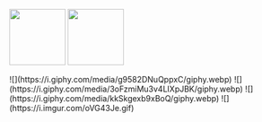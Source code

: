 <p float="left">
  <img src="(https://i.giphy.com/media/g9582DNuQppxC/giphy.webp" width="100" />
  <img src="(https://i.giphy.com/media/g9582DNuQppxC/giphy.webp" width="100" /> 
</p>
![](https://i.giphy.com/media/g9582DNuQppxC/giphy.webp) ![](https://i.giphy.com/media/3oFzmiMu3v4LIXpJBK/giphy.webp) ![](https://i.giphy.com/media/kkSkgexb9xBoQ/giphy.webp)
![](https://i.imgur.com/oVG43Je.gif)
